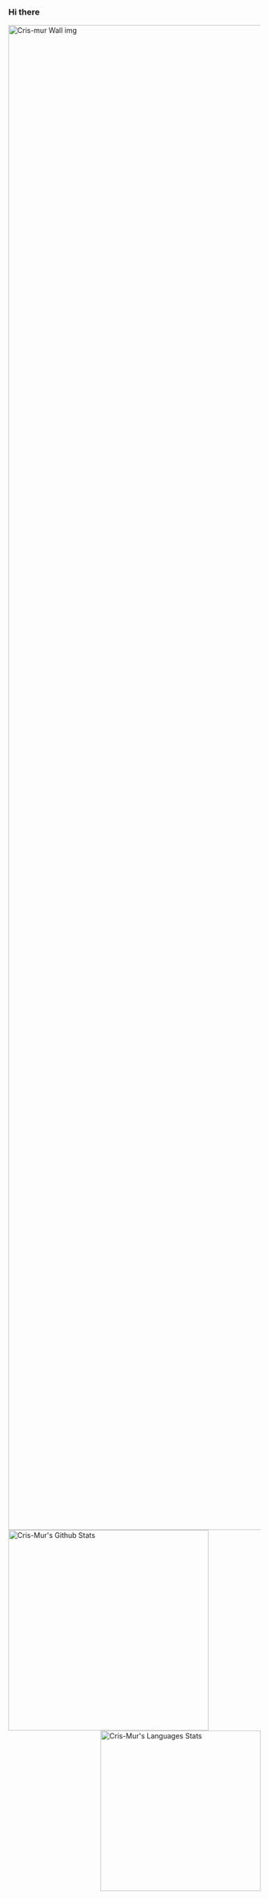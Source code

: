 ### Hi there 
<img width='3000' alt="Cris-mur Wall img" src="./Cris-mur/bio_img.png" src="https://github.com/Cris-Mur/Cris-Mur/blob/master/bio_img.png" class="responsive"/>


<img width="400"  img align="left" alt="Cris-Mur's Github Stats" src="https://github-readme-stats.vercel.app/api?username=cris-mur&show_icons=true&theme=dark" class="responsive" />
<img width="320" img align="right" alt="Cris-Mur's Languages Stats" src="https://github-readme-stats.vercel.app/api/top-langs/?username=cris-mur&layout=compact&theme=dark" class="responsive"/>
